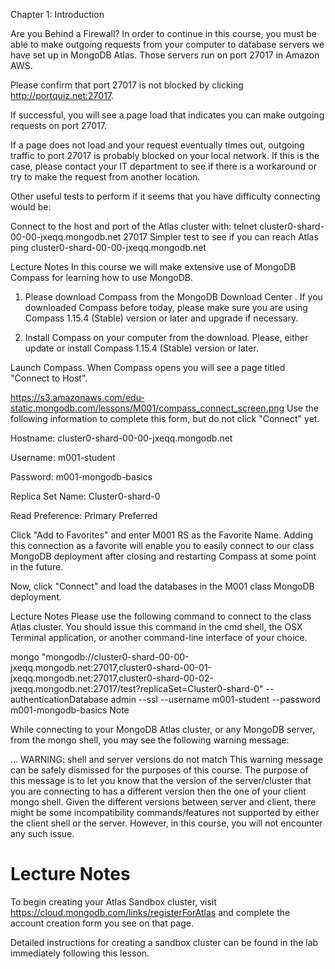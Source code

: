 
Chapter 1: Introduction

Are you Behind a Firewall?
In order to continue in this course, you must be able to make outgoing requests from your computer to database servers we have set up in MongoDB Atlas. Those servers run on port 27017 in Amazon AWS.

Please confirm that port 27017 is not blocked by clicking http://portquiz.net:27017.

If successful, you will see a page load that indicates you can make outgoing requests on port 27017.

If a page does not load and your request eventually times out, outgoing traffic to port 27017 is probably blocked on your local network. If this is the case, please contact your IT department to see if there is a workaround or try to make the request from another location.

Other useful tests to perform if it seems that you have difficulty connecting would be:

Connect to the host and port of the Atlas cluster with:
telnet cluster0-shard-00-00-jxeqq.mongodb.net 27017
Simpler test to see if you can reach Atlas
ping cluster0-shard-00-00-jxeqq.mongodb.net

Lecture Notes
In this course we will make extensive use of MongoDB Compass for learning how to use MongoDB.

1. Please download Compass from the MongoDB Download Center . If you downloaded Compass before today, please make sure you are using Compass 1.15.4 (Stable) version or later and upgrade if necessary.

2. Install Compass on your computer from the download. Please, either update or install Compass 1.15.4 (Stable) version or later.

Launch Compass.
When Compass opens you will see a page titled "Connect to Host".

https://s3.amazonaws.com/edu-static.mongodb.com/lessons/M001/compass_connect_screen.png
Use the following information to complete this form, but do not click "Connect" yet.

Hostname: cluster0-shard-00-00-jxeqq.mongodb.net

Username: m001-student

Password: m001-mongodb-basics

Replica Set Name: Cluster0-shard-0

Read Preference: Primary Preferred

Click "Add to Favorites" and enter M001 RS as the Favorite Name. Adding this connection as a favorite will enable you to easily connect to our class MongoDB deployment after closing and restarting Compass at some point in the future.

Now, click "Connect" and load the databases in the M001 class MongoDB deployment.

Lecture Notes
Please use the following command to connect to the class Atlas cluster. You should issue this command in the cmd shell, the OSX Terminal application, or another command-line interface of your choice.

mongo "mongodb://cluster0-shard-00-00-jxeqq.mongodb.net:27017,cluster0-shard-00-01-jxeqq.mongodb.net:27017,cluster0-shard-00-02-jxeqq.mongodb.net:27017/test?replicaSet=Cluster0-shard-0" --authenticationDatabase admin --ssl --username m001-student --password m001-mongodb-basics
Note

While connecting to your MongoDB Atlas cluster, or any MongoDB server, from the mongo shell, you may see the following warning message:

... WARNING: shell and server versions do not match
This warning message can be safely dismissed for the purposes of this course. The purpose of this message is to let you know that the version of the server/cluster that you are connecting to has a different version then the one of your client mongo shell. Given the different versions between server and client, there might be some incompatibility commands/features not supported by either the client shell or the server. However, in this course, you will not encounter any such issue.


# Lecture Notes
To begin creating your Atlas Sandbox cluster, visit https://cloud.mongodb.com/links/registerForAtlas and complete the account creation form you see on that page.

Detailed instructions for creating a sandbox cluster can be found in the lab immediately following this lesson.
